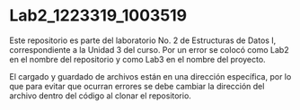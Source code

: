 # Lab2_1223319_1003519

Este repositorio es parte del laboratorio No. 2 de Estructuras de Datos I, correspondiente a la Unidad 3 del curso.
Por un error se colocó como Lab2 en el nombre del repositorio y como Lab3 en el nombre del proyecto.

El cargado y guardado de archivos están en una dirección específica, por lo que para evitar que ocurran errores se debe cambiar la dirección del archivo dentro del código al clonar el repositorio.
